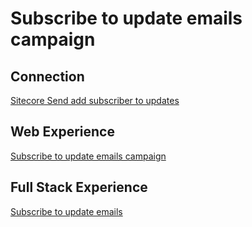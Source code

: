 # Subscribe to update emails campaign

## Connection

[Sitecore Send add subscriber to updates](../connections/Sitecore-Send-add-subscriber-to-updates/README.md)

## Web Experience

[Subscribe to update emails campaign](../experiences/web/Subscribe-to-update-emails-campaign/README.md)

## Full Stack Experience

[Subscribe to update emails](../experiences/fullStack/Subscribe-to-update-emails/README.md)
